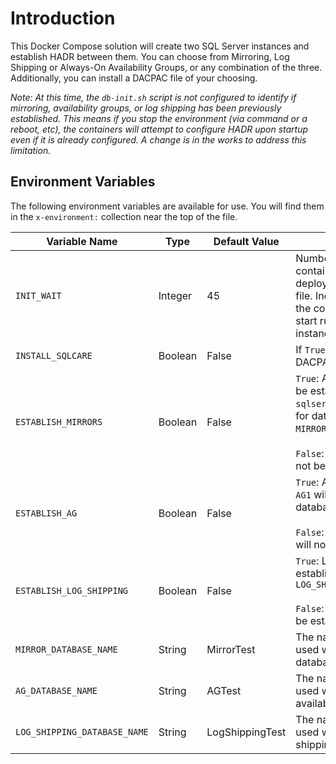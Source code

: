 # Introduction

This Docker Compose solution will create two SQL Server instances and establish HADR between them.  You can choose from Mirroring, Log Shipping or Always-On Availability Groups, or any combination of the three.  Additionally, you can install a DACPAC file of your choosing.

*Note: At this time, the `db-init.sh` script is not configured to identify if mirroring, availability groups, or log shipping has been previously established.  This means if you stop the environment (via command or a reboot, etc), the containers will attempt to configure HADR upon startup even if it is already configured. A change is in the works to address this limitation.*

## Environment Variables

The following environment variables are available for use.  You will find them in the `x-environment:` collection near the top of the file.


|Variable Name  |Type  |Default Value  |Description  |
|---------|---------|---------|---------|
|`INIT_WAIT`     | Integer         | 45         | Number of seconds the containers will wait before deploying the db-init.sh file.  Increase this number if the configuration scripts start running before the instance is ready.         |
|`INSTALL_SQLCARE`     | Boolean         | False         | If `True`, the SQLCARE DACPAC will be installed.         |
|`ESTABLISH_MIRRORS`     | Boolean         | False         | `True`: A mirror session will be established between `sqlserver1` and `sqlserver2` for database `MIRROR_DATABASE_NAME`. <br><br> `False`: A mirror session will not be established.        |
|`ESTABLISH_AG`     | Boolean         | False         | `True`: An availability group `AG1` will be created for database `AG_DATABASE_NAME`. <br><br> `False`: An availability group will not be created.         |
|`ESTABLISH_LOG_SHIPPING`     | Boolean        | False         | `True`: Log shipping will be established for database `LOG_SHIPPING_DATABASE_NAME` <br><br> `False`: Log shipping will not be established.        |
|`MIRROR_DATABASE_NAME`     | String         | MirrorTest         | The name of the database used when creating the database mirroring session.         |
|`AG_DATABASE_NAME`     | String         | AGTest         | The name of the database used when creating the `AG1` availability group.         |
|`LOG_SHIPPING_DATABASE_NAME`     | String         | LogShippingTest         | The name of the database used when establishing log shipping. |
